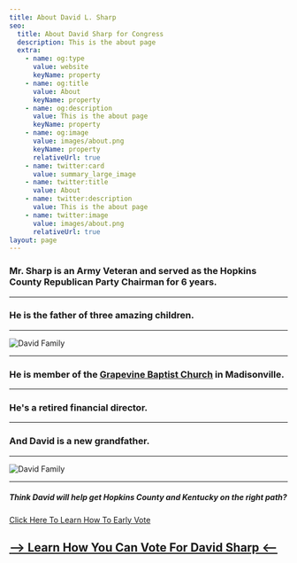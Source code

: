 ```yaml
---
title: About David L. Sharp
seo:
  title: About David Sharp for Congress
  description: This is the about page
  extra:
    - name: og:type
      value: website
      keyName: property
    - name: og:title
      value: About
      keyName: property
    - name: og:description
      value: This is the about page
      keyName: property
    - name: og:image
      value: images/about.png
      keyName: property
      relativeUrl: true
    - name: twitter:card
      value: summary_large_image
    - name: twitter:title
      value: About
    - name: twitter:description
      value: This is the about page
    - name: twitter:image
      value: images/about.png
      relativeUrl: true
layout: page
---
```


### Mr. Sharp is an Army Veteran and served as the Hopkins County Republican Party Chairman for 6 years.

---

### He is the father of three amazing children.

---

![David Family](https://sharp4congress.b-cdn.net/images/david-family-2.jpg)

---

### He is member of the <u>[Grapevine Baptist Church](https://www.gbcky.net/)</u> in Madisonville.

---

### He's a retired financial director.

---

### And David is a new grandfather.

---

![David Family](https://sharp4congress.b-cdn.net/images/grandchild.jpg)

---


##### Think David will help get Hopkins County and Kentucky on the right path?

<a href="/vote" target="_blank">Click Here To Learn How To Early Vote</a>


## [--> Learn How You Can Vote For David Sharp <--](/vote)
